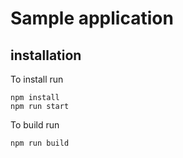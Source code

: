 # Sample application

## installation

To install run

```
npm install
npm run start
```

To build run

```
npm run build
```
